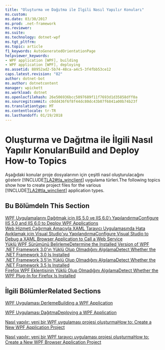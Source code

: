 ```yaml
---
title: "Oluşturma ve Dağıtma ile İlgili Nasıl Yapılır Konuları"
ms.custom: 
ms.date: 03/30/2017
ms.prod: .net-framework
ms.reviewer: 
ms.suite: 
ms.technology: dotnet-wpf
ms.tgt_pltfrm: 
ms.topic: article
f1_keywords: AutoGeneratedOrientationPage
helpviewer_keywords:
- WPF application [WPF], building
- WPF application [WPF], deploying
ms.assetid: 88952ad2-5b74-48ca-a4c5-3f4fbb53ce12
caps.latest.revision: "82"
author: dotnet-bot
ms.author: dotnetcontent
manager: wpickett
ms.workload: dotnet
ms.openlocfilehash: 26e506936bcc5097689f11f7693d1d35858dff0a
ms.sourcegitcommit: c0dd436f6f8f44dc80dc43b07f6841a00b74b23f
ms.translationtype: MT
ms.contentlocale: tr-TR
ms.lasthandoff: 01/19/2018
---
```

# <a name="build-and-deploy-how-to-topics"></a><span data-ttu-id="d4c69-102">Oluşturma ve Dağıtma ile İlgili Nasıl Yapılır Konuları</span><span class="sxs-lookup"><span data-stu-id="d4c69-102">Build and Deploy How-to Topics</span></span>
<span data-ttu-id="d4c69-103">Aşağıdaki konular proje dosyalarının için çeşitli nasıl oluşturulacağını gösterir [!INCLUDE[TLA2#tla_winclient](../../../../includes/tla2sharptla-winclient-md.md)] uygulama türleri.</span><span class="sxs-lookup"><span data-stu-id="d4c69-103">The following topics show how to create project files for the various [!INCLUDE[TLA2#tla_winclient](../../../../includes/tla2sharptla-winclient-md.md)] application types.</span></span>  
  
## <a name="in-this-section"></a><span data-ttu-id="d4c69-104">Bu Bölümde</span><span class="sxs-lookup"><span data-stu-id="d4c69-104">In This Section</span></span>  
 [<span data-ttu-id="d4c69-105">WPF Uygulamalarını Dağıtmak için IIS 5.0 ve IIS 6.0'ı Yapılandırma</span><span class="sxs-lookup"><span data-stu-id="d4c69-105">Configure IIS 5.0 and IIS 6.0 to Deploy WPF Applications</span></span>](../../../../docs/framework/wpf/app-development/how-to-configure-iis-5-0-and-iis-6-0-to-deploy-wpf-applications.md)  
 [<span data-ttu-id="d4c69-106">Web Hizmeti Çağırmak Amacıyla XAML Tarayıcı Uygulamasında Hata Ayıklamak için Visual Studio'yu Yapılandırma</span><span class="sxs-lookup"><span data-stu-id="d4c69-106">Configure Visual Studio to Debug a XAML Browser Application to Call a Web Service</span></span>](../../../../docs/framework/wpf/app-development/configure-vs-to-debug-a-xaml-browser-to-call-a-web-service.md)  
 [<span data-ttu-id="d4c69-107">Yüklü WPF Sürümünü Belirleme</span><span class="sxs-lookup"><span data-stu-id="d4c69-107">Determine the Installed Version of WPF</span></span>](../../../../docs/framework/wpf/app-development/how-to-determine-the-installed-version-of-wpf.md)  
 [<span data-ttu-id="d4c69-108">.NET Framework 3.0'ın Yüklü Olup Olmadığını Algılama</span><span class="sxs-lookup"><span data-stu-id="d4c69-108">Detect Whether the .NET Framework 3.0 Is Installed</span></span>](../../../../docs/framework/wpf/app-development/how-to-detect-whether-the-net-framework-3-0-is-installed.md)  
 [<span data-ttu-id="d4c69-109">.NET Framework 3.5'in Yüklü Olup Olmadığını Algılama</span><span class="sxs-lookup"><span data-stu-id="d4c69-109">Detect Whether the .NET Framework 3.5 Is Installed</span></span>](../../../../docs/framework/wpf/app-development/how-to-detect-whether-the-net-framework-3-5-is-installed.md)  
 [<span data-ttu-id="d4c69-110">Firefox WPF Eklentisinin Yüklü Olup Olmadığını Algılama</span><span class="sxs-lookup"><span data-stu-id="d4c69-110">Detect Whether the WPF Plug-In for Firefox Is Installed</span></span>](../../../../docs/framework/wpf/app-development/how-to-detect-whether-the-wpf-plug-in-for-firefox-is-installed.md)  
  
## <a name="related-sections"></a><span data-ttu-id="d4c69-111">İlgili Bölümler</span><span class="sxs-lookup"><span data-stu-id="d4c69-111">Related Sections</span></span>  
 [<span data-ttu-id="d4c69-112">WPF Uygulaması Derleme</span><span class="sxs-lookup"><span data-stu-id="d4c69-112">Building a WPF Application</span></span>](../../../../docs/framework/wpf/app-development/building-a-wpf-application-wpf.md)  
  
 [<span data-ttu-id="d4c69-113">WPF Uygulaması Dağıtma</span><span class="sxs-lookup"><span data-stu-id="d4c69-113">Deploying a WPF Application</span></span>](../../../../docs/framework/wpf/app-development/deploying-a-wpf-application-wpf.md)  
  
 [<span data-ttu-id="d4c69-114">Nasıl yapılır: yeni bir WPF uygulaması projesi oluşturma</span><span class="sxs-lookup"><span data-stu-id="d4c69-114">How to: Create a New WPF Application Project</span></span>](http://msdn.microsoft.com/library/1f6aea7a-33e1-4d3f-8555-1daa42e95d82)  
  
 [<span data-ttu-id="d4c69-115">Nasıl yapılır: yeni bir WPF tarayıcı uygulaması projesi oluşturma</span><span class="sxs-lookup"><span data-stu-id="d4c69-115">How to: Create a New WPF Browser Application Project</span></span>](http://msdn.microsoft.com/library/72ef4d90-e163-42a1-8df0-ea7ccfd1901f)
